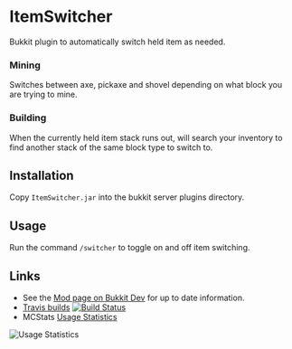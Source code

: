 ItemSwitcher
============

Bukkit plugin to automatically switch held item as needed.

### Mining ###

Switches between axe, pickaxe and shovel depending on what block you are trying to mine.

### Building ###

When the currently held item stack runs out, will search your inventory to find another stack of the same block type to switch to.

Installation
------------

Copy `ItemSwitcher.jar` into the bukkit server plugins directory.

Usage
-----

Run the command `/switcher` to toggle on and off item switching.

Links
-----

* See the [Mod page on Bukkit Dev](http://dev.bukkit.org/server-mods/item-switcher/) for up to date information.
* [Travis builds](http://travis-ci.org/kristianperkins/ItemSwitcher) [![Build Status](https://secure.travis-ci.org/kristianperkins/ItemSwitcher.png)](http://travis-ci.org/kristianperkins/ItemSwitcher)
* MCStats [Usage Statistics](https://mcstats.org/plugin/ItemSwitcher)

![Usage Statistics](http://mcstats.org/signature/itemswitcher.png)
